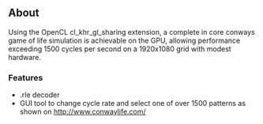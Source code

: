 
## About

Using the OpenCL cl_khr_gl_sharing extension, a complete in core conways game of life simulation is achievable on the GPU, allowing performance exceeding 1500 cycles per second on a 1920x1080 grid with modest hardware.

### Features

* .rle decoder
* GUI tool to change cycle rate and select one of over 1500 patterns as shown on http://www.conwaylife.com/
